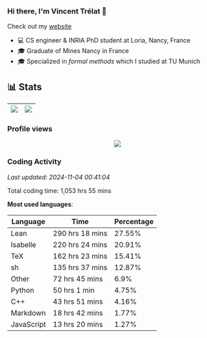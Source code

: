 ### Hi there, I'm Vincent Trélat 👋

Check out my [website](https://vtrelat.github.io)

-   💻 CS engineer & INRIA PhD student at Loria, Nancy, France
-   🎓 Graduate of Mines Nancy in France
-   🎓 Specialized in _formal methods_ which I studied at TU Munich

## 📊 **Stats**

| <img align="center" src="https://readme-stats.clckblog.space/api?username=VTrelat&show_icons=true&include_all_commits=true&theme=tokyonight&hide_border=true" /> | <img align="center" src="https://readme-stats.clckblog.space/api/top-langs/?username=VTrelat&layout=compact&theme=tokyonight&hide_border=true" /> |
| ---------------------------------------------------------------------------------------------------------------------------------------------------------------- | ------------------------------------------------------------------------------------------------------------------------------------------------- |

### Profile views

<p align="center">
 <img src="https://profile-counter.glitch.me/VTrelat/count.svg" />
</p>

<!--automations-->
### Coding Activity
_Last updated: 2024-11-04 00:41:04_

Total coding time: 1,053 hrs 55 mins

**Most used languages**:

| Language | Time | Percentage |
| ------------- | ------------- | ------------- |
| Lean | 290 hrs 18 mins | 27.55% |
| Isabelle | 220 hrs 24 mins | 20.91% |
| TeX | 162 hrs 23 mins | 15.41% |
| sh | 135 hrs 37 mins | 12.87% |
| Other | 72 hrs 45 mins | 6.9% |
| Python | 50 hrs 1 min | 4.75% |
| C++ | 43 hrs 51 mins | 4.16% |
| Markdown | 18 hrs 42 mins | 1.77% |
| JavaScript | 13 hrs 20 mins | 1.27% |

